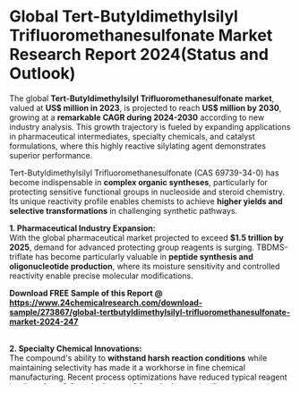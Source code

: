 <h1>Global Tert-Butyldimethylsilyl Trifluoromethanesulfonate Market Research Report 2024(Status and Outlook)</h1><p>The global <strong>Tert-Butyldimethylsilyl Trifluoromethanesulfonate market</strong>, valued at <strong>US$ million in 2023</strong>, is projected to reach <strong>US$ million by 2030</strong>, growing at a <strong>remarkable CAGR during 2024-2030</strong> according to new industry analysis. This growth trajectory is fueled by expanding applications in pharmaceutical intermediates, specialty chemicals, and catalyst formulations, where this highly reactive silylating agent demonstrates superior performance.</p><p>Tert-Butyldimethylsilyl Trifluoromethanesulfonate (CAS 69739-34-0) has become indispensable in <strong>complex organic syntheses</strong>, particularly for protecting sensitive functional groups in nucleoside and steroid chemistry. Its unique reactivity profile enables chemists to achieve <strong>higher yields and selective transformations</strong> in challenging synthetic pathways.</p><p><strong>1. Pharmaceutical Industry Expansion:</strong><br>
With the global pharmaceutical market projected to exceed <strong>$1.5 trillion by 2025</strong>, demand for advanced protecting group reagents is surging. TBDMS-triflate has become particularly valuable in <strong>peptide synthesis and oligonucleotide production</strong>, where its moisture sensitivity and controlled reactivity enable precise molecular modifications.</p><div><b>Download FREE Sample of this Report @ 
            <a href="https://www.24chemicalresearch.com/download-sample/273867/global-tertbutyldimethylsilyl-trifluoromethanesulfonate-market-2024-247">
            https://www.24chemicalresearch.com/download-sample/273867/global-tertbutyldimethylsilyl-trifluoromethanesulfonate-market-2024-247</a></b></div><br><p><strong>2. Specialty Chemical Innovations:</strong><br>
The compound's ability to <strong>withstand harsh reaction conditions</strong> while maintaining selectivity has made it a workhorse in fine chemical manufacturing. Recent process optimizations have reduced typical reagent loadings from <strong>2.0 equivalents to 1.2 equivalents</strong>, significantly improving cost-efficiency for industrial-scale applications.</p><p><strong>3. Regional Research Activity:</strong><br>
While <strong>North America and Europe</strong> currently dominate consumption, <strong>Asia-Pacific is emerging as the fastest-growing region</strong>, driven by China's expanding pharmaceutical API sector and Japan's leadership in reagent innovation. Local manufacturers are increasingly investing in <strong>cGMP-compliant production facilities</strong> to meet stringent quality requirements.</p><p>Despite robust demand, several factors temper market expansion:</p><p><strong>Handling and Storage Complexities:</strong> The reagent's extreme moisture sensitivity necessitates specialized packaging and handling protocols, adding <strong>15-20% to total supply chain costs</strong> compared to conventional reagents.</p><p><strong>Regulatory Hurdles:</strong> Increasing environmental regulations on fluorinated compounds in the EU and North America require manufacturers to invest in <strong>waste treatment systems and alternative synthetic routes</strong>, delaying time-to-market by 6-8 months for new applications.</p><p><strong>Technical Expertise Requirements:</strong> The necessity for trained chemists proficient in air-sensitive techniques limits adoption in emerging markets, with <strong>65% of current usage concentrated in advanced research institutions</strong> and established pharma companies.</p><p><strong>1. Bioconjugation Applications:</strong><br>
Recent breakthroughs in antibody-drug conjugate development have created new demand for TBDMS-triflate in <strong>site-specific protein modifications</strong>. Its ability to selectively protect hydroxyl groups enables precise conjugation with cytotoxic payloads while maintaining biologic stability.</p><p><strong>2. Continuous Flow Chemistry:</strong><br>
Advancements in <strong>microreactor technology</strong> allow safer handling of this sensitive reagent, reducing typical batch processing risks. Early adopters report <strong>30-40% yield improvements</strong> when using continuous flow systems compared to traditional batch methods.</p><p><strong>3. Sustainable Synthesis Pathways:</strong><br>
Green chemistry initiatives are driving development of <strong>recyclable silylating systems</strong> and catalytic uses of TBDMS-triflate. Several pharmaceutical companies have reported success in recovering and reactivating spent reagent, potentially reducing material costs by <strong>up to 25%</strong> per synthesis cycle.</p><p><strong>Customized Solution Offerings:</strong><br>
	Leading suppliers now provide <strong>pre-packaged reagent kits</strong> with optimized solvent systems and stabilizers, particularly for automated synthesis platforms in oligonucleotide production.</p><p><strong>Regional Self-Sufficiency:</strong><br>
	Geopolitical tensions and supply chain disruptions have accelerated development of <strong>local production capabilities</strong>, with China and India investing heavily in domestic fine chemical infrastructure.</p><p><strong>Quality Benchmarking:</strong><br>
	Pharmaceutical customers increasingly demand <strong>lot-to-lot consistency data and impurity profiles</strong>, pushing manufacturers to implement advanced analytical control strategies beyond standard pharmacopeial requirements.</p><p>The market features a <strong>moderately concentrated</strong> competitive environment, with established players such as <strong>Discovery Fine Chemicals, United Chemical Technologies, and Advance Research Chemical</strong> leading through technical expertise and reliable supply chains. These companies maintain advantage through:</p><p>Meanwhile, Asian manufacturers like <strong>New Mstar Technology</strong> are gaining market share through <strong>cost-competitive production</strong> and rapid response to regional customer needs.</p><p><strong>By Product Form:</strong></p><p><strong>By Application:</strong></p><p>This analysis derives from the comprehensive market study "Global Tert-Butyldimethylsilyl Trifluoromethanesulfonate Market Research Report 2024 (Status and Outlook)." The report delivers actionable insights including:</p><div><b>Download FREE Sample of this Report @ 
            <a href="https://www.24chemicalresearch.com/download-sample/273867/global-tertbutyldimethylsilyl-trifluoromethanesulfonate-market-2024-247">
            https://www.24chemicalresearch.com/download-sample/273867/global-tertbutyldimethylsilyl-trifluoromethanesulfonate-market-2024-247</a></b></div><br><div><b>Get the Complete Report & TOC @ 
            <a href="https://www.24chemicalresearch.com/reports/273867/global-tertbutyldimethylsilyl-trifluoromethanesulfonate-market-2024-247">
            https://www.24chemicalresearch.com/reports/273867/global-tertbutyldimethylsilyl-trifluoromethanesulfonate-market-2024-247</a></b></div><br>
            <b>Table of Content:</b><p>Table of Contents<br />
1 Research Methodology and Statistical Scope<br />
1.1 Market Definition and Statistical Scope of Tert-Butyldimethylsilyl Trifluoromethanesulfonate<br />
1.2 Key Market Segments<br />
1.2.1 Tert-Butyldimethylsilyl Trifluoromethanesulfonate Segment by Type<br />
1.2.2 Tert-Butyldimethylsilyl Trifluoromethanesulfonate Segment by Application<br />
1.3 Methodology & Sources of Information<br />
1.3.1 Research Methodology<br />
1.3.2 Research Process<br />
1.3.3 Market Breakdown and Data Triangulation<br />
1.3.4 Base Year<br />
1.3.5 Report Assumptions & Caveats<br />
2 Tert-Butyldimethylsilyl Trifluoromethanesulfonate Market Overview<br />
2.1 Global Market Overview<br />
2.1.1 Global Tert-Butyldimethylsilyl Trifluoromethanesulfonate Market Size (M USD) Estimates and Forecasts (2019-2030)<br />
2.1.2 Global Tert-Butyldimethylsilyl Trifluoromethanesulfonate Sales Estimates and Forecasts (2019-2030)<br />
2.2 Market Segment Executive Summary<br />
2.3 Global Market Size by Region<br />
3 Tert-Butyldimethylsilyl Trifluoromethanesulfonate Market Competitive Landscape<br />
3.1 Global Tert-Butyldimethylsilyl Trifluoromethanesulfonate Sales by Manufacturers (2019-2024)<br />
3.2 Global Tert-Butyldimethylsilyl Trifluoromethanesulfonate Revenue Market Share by Manufacturers (2019-2024)<br />
3.3 Tert-Butyldimethylsilyl Trifluoromethanesulfonate Market Share by Company Type (Tier 1, Tier 2, and Tier 3)<br />
3.4 Global Tert-Butyldimethylsilyl Trifluoromethanesulfonate Average Price by Manufacturers (2019-2024)<br />
3.5 Manufacturers Tert-Butyldimethylsilyl Trifluoromethanesulfonate Sales Sites, Are</p><div><b>Get the Complete Report & TOC @ 
            <a href="https://www.24chemicalresearch.com/reports/273867/global-tertbutyldimethylsilyl-trifluoromethanesulfonate-market-2024-247">
            https://www.24chemicalresearch.com/reports/273867/global-tertbutyldimethylsilyl-trifluoromethanesulfonate-market-2024-247</a></b></div><br><b>CONTACT US:</b><br>
            203A, City Vista, Fountain Road, Kharadi, Pune, India - 411014<br>
            International: +1(332) 2424 294<br>
            Asia: +91 9169162030 <br><br>
            Follow Us On LinkedIn: <a href="https://www.linkedin.com/company/24chemicalresearch/">24ChemicalResearch LinkedIn</a>